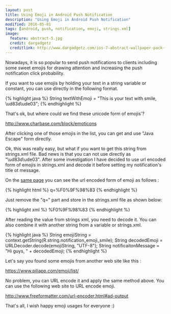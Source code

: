 ```yaml
---
layout: post
title: Using Emoji in Android Push Notification
description: "Using Emoji in Android Push Notification"
modified: 2016-05-01
tags: [android, push, notification, emoji, strings.xml]
image:
  feature: abstract-5.jpg
  credit: dargadgetz
  creditlink: http://www.dargadgetz.com/ios-7-abstract-wallpaper-pack-for-iphone-5-and-ipod-touch-retina/
---
```


Nowadays, it is so popular to send push notifications to clients including some sweet emojis for drawing attention and increasing the push notification click
probability.

If you want to use emojis by holding your text in a string variable or constant, you can use directly in the following format.

{% highlight java %}
String textWithEmoji = "This is your text with smile, \ud83d\ude03";
{% endhighlight %}

That's ok, but where could we find these unicode form of emojis'?

<a href="http://www.charbase.com/block/emoticons">http://www.charbase.com/block/emoticons</a>

After clicking one of those emojis in the list, you can get and use "Java Escape" form directly.

Ok, this was really easy, but what if you want to get this string from strings.xml file. Bad news is that you can not use directly as "\ud83d\ude03". After some investigation I have
decided to use url encoded form of emojis in strings.xml and decode it before setting my notification's title ot message.

On the <a href="http://www.charbase.com/1f603-unicode-smiling-face-with-open-mouth">same page</a> you can see the url encoded form of emoji as follows :

{% highlight html %}
q=%F0%9F%98%83
{% endhighlight %}

Just remove the "q=" part and store in the strings.xml file as shown below:

{% highlight xml %}
<string name="notification_emoji_smile">%F0%9F%98%83</string>
{% endhighlight %}

After reading the value from strings xml, you need to decode it. You can also combine it with another string from a variable or strings.xml.

{% highlight java %}
String emojiString = context.getString(R.string.notification_emoji_smile);
String decodedEmoji = URLDecoder.decode(emojiString, "UTF-8");
String notificaitonMessage = "Hi guys, " + decodedEmoji;
{% endhighlight %}

Let's say you found some emojis from another web site like this :

<a href="https://www.piliapp.com/emoji/list/">https://www.piliapp.com/emoji/list/</a>

No problem, you can URL encode it and apply the same method above. You can use the following web site to URL encode emoji.

<a href="http://www.freeformatter.com/url-encoder.html#ad-output">http://www.freeformatter.com/url-encoder.html#ad-output</a>

That's all, I wish happy emoji usages for everyone :)